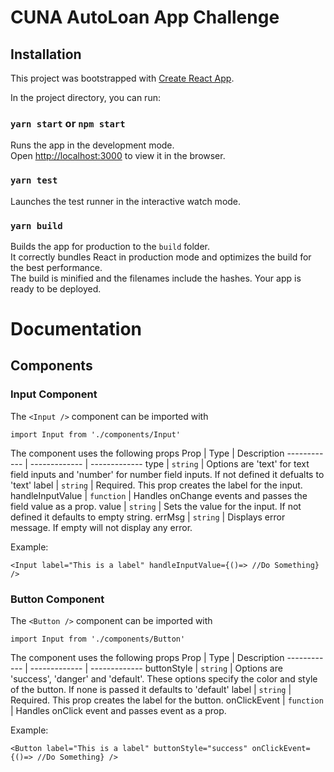 # CUNA AutoLoan App Challenge

## Installation

This project was bootstrapped with [Create React App](https://github.com/facebook/create-react-app). 


In the project directory, you can run:

### `yarn start` or `npm start`

Runs the app in the development mode.\
Open [http://localhost:3000](http://localhost:3000) to view it in the browser.

### `yarn test`

Launches the test runner in the interactive watch mode.

### `yarn build`

Builds the app for production to the `build` folder.\
It correctly bundles React in production mode and optimizes the build for the best performance.  
The build is minified and the filenames include the hashes. Your app is ready to be deployed.  
  
  
# Documentation

## Components

### Input Component
The `<Input />` component can be imported with 
```
import Input from './components/Input'
```
The component uses the following props
Prop | Type | Description
------------ | ------------- | -------------
type | `string` | Options are 'text' for text field inputs and 'number' for number field inputs. If not defined it defualts to 'text'
label | `string` | Required. This prop creates the label for the input.
handleInputValue | `function` | Handles onChange events and passes the field value as a prop.
value | `string` | Sets the value for the input. If not defined it defaults to empty string.
errMsg | `string` | Displays error message. If empty will not display any error.

Example:
```
<Input label="This is a label" handleInputValue={()=> //Do Something} />
```
### Button Component
The `<Button />` component can be imported with 
```
import Input from './components/Button'
```
The component uses the following props
Prop | Type | Description
------------ | ------------- | -------------
buttonStyle | `string` | Options are 'success', 'danger' and 'default'. These options specify the color and style of the button. If none is passed it defaults to 'default'
label | `string` | Required. This prop creates the label for the button.
onClickEvent | `function` | Handles onClick event and passes event as a prop.

Example:
```
<Button label="This is a label" buttonStyle="success" onClickEvent={()=> //Do Something} />
```